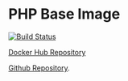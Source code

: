 # PHP Base Image

[![Build Status](https://travis-ci.com/opendock/base-php.svg?branch=master)](https://travis-ci.com/opendock/base-php)

[Docker Hub Repository](https://cloud.docker.com/repository/docker/smurtazakazmi/base-php)

[Github Repository](https://github.com/opendock/base-php).
